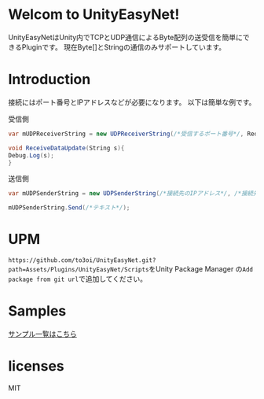 # Welcom to UnityEasyNet!
UnityEasyNetはUnity内でTCPとUDP通信によるByte配列の送受信を簡単にできるPluginです。
現在Byte[]とStringの通信のみサポートしています。

# Introduction
接続にはポート番号とIPアドレスなどが必要になります。
以下は簡単な例です。

受信側
```C#
var mUDPReceiverString = new UDPReceiverString(/*受信するポート番号*/, ReceiveDataUpdate);

void ReceiveDataUpdate(String s){
Debug.Log(s);
}
```

送信側
```C#
var mUDPSenderString = new UDPSenderString(/*接続先のIPアドレス*/, /*接続先のポート番号*/);

mUDPSenderString.Send(/*テキスト*/);
```

# UPM
`https://github.com/to3oi/UnityEasyNet.git?path=Assets/Plugins/UnityEasyNet/Scripts`をUnity Package Manager の`Add package from git url`で追加してください。

# Samples
[サンプル一覧はこちら](https://github.com/tomoi/UnityEasyNet/tree/main/Assets/Plugins/UnityEasyNet/Scripts/Samples~/UnityEasyNet)

# licenses
MIT
